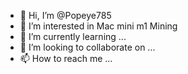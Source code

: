 - 👋 Hi, I’m @Popeye785
- 👀 I’m interested in Mac mini m1 Mining 
- 🌱 I’m currently learning ...
- 💞️ I’m looking to collaborate on ...
- 📫 How to reach me ...

<!---
Popeye785/Popeye785 is a ✨ special ✨ repository because its `README.md` (this file) appears on your GitHub profile.
You can click the Preview link to take a look at your changes.
--->

